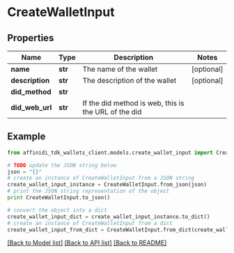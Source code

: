 # CreateWalletInput

## Properties

| Name            | Type    | Description                                          | Notes      |
| --------------- | ------- | ---------------------------------------------------- | ---------- |
| **name**        | **str** | The name of the wallet                               | [optional] |
| **description** | **str** | The description of the wallet                        | [optional] |
| **did_method**  | **str** |                                                      |
| **did_web_url** | **str** | If the did method is web, this is the URL of the did |

## Example

```python
from affinidi_tdk_wallets_client.models.create_wallet_input import CreateWalletInput

# TODO update the JSON string below
json = "{}"
# create an instance of CreateWalletInput from a JSON string
create_wallet_input_instance = CreateWalletInput.from_json(json)
# print the JSON string representation of the object
print CreateWalletInput.to_json()

# convert the object into a dict
create_wallet_input_dict = create_wallet_input_instance.to_dict()
# create an instance of CreateWalletInput from a dict
create_wallet_input_from_dict = CreateWalletInput.from_dict(create_wallet_input_dict)
```

[[Back to Model list]](../README.md#documentation-for-models) [[Back to API list]](../README.md#documentation-for-api-endpoints) [[Back to README]](../README.md)
